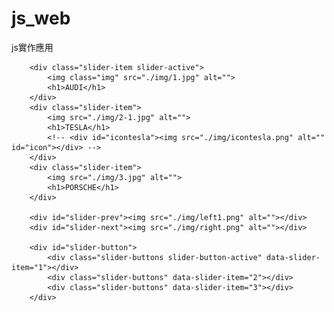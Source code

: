 # js_web
js實作應用

<!-- data-slider-duration="2000"  自動撥放時間-->
<!-- 輪播圖項目：根據需求複製貼上 active 只有一組 -->
<div id="slider" data-slider-duration="2000">

        <div class="slider-item slider-active">
            <img class="img" src="./img/1.jpg" alt="">
            <h1>AUDI</h1>
        </div>
        <div class="slider-item">
            <img src="./img/2-1.jpg" alt="">
            <h1>TESLA</h1>
            <!-- <div id="icontesla"><img src="./img/icontesla.png" alt="" id="icon"></div> -->
        </div>
        <div class="slider-item">
            <img src="./img/3.jpg" alt="">
            <h1>PORSCHE</h1>
        </div>

        <div id="slider-prev"><img src="./img/left1.png" alt=""></div>
        <div id="slider-next"><img src="./img/right.png" alt=""></div>

        <div id="slider-button">
            <div class="slider-buttons slider-button-active" data-slider-item="1"></div>
            <div class="slider-buttons" data-slider-item="2"></div>
            <div class="slider-buttons" data-slider-item="3"></div>
        </div>